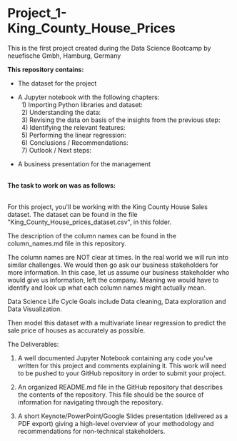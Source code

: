 # Project_1-King_County_House_Prices
This is the first project created during the Data Science Bootcamp by neuefische Gmbh, Hamburg, Germany

<b>This repository contains:</b>
- The dataset for the project

- A Jupyter notebook with the following chapters:<br>
&nbsp;&nbsp;1) Importing Python libraries and dataset:<br>
&nbsp;&nbsp;2) Understanding the data:<br>
&nbsp;&nbsp;3) Revising the data on basis of the insights from the previous step:<br>
&nbsp;&nbsp;4) Identifying the relevant features:<br>
&nbsp;&nbsp;5) Performing the linear regression:<br>
&nbsp;&nbsp;6) Conclusions / Recommendations:<br>
&nbsp;&nbsp;7) Outlook / Next steps:<br>
    
- A business presentation for the management
<br>
<b>The task to work on was as follows:</b><br><br>

For this project, you'll be working with the King County House Sales dataset.  The dataset can be found in the file "King_County_House_prices_dataset.csv", in this folder.

The description of the column names can be found in the column_names.md file in this repository. 

The column names are NOT clear at times. In the real world we will run into similar challenges. We would then go ask our business stakeholders for more information. In this case, let us assume our business stakeholder who would give us information, left the company. Meaning we would have to identify and look up what each column names might actually mean.  

Data Science Life Cycle Goals include Data cleaning, Data exploration and Data Visualization.

Then model this dataset with a multivariate linear regression to predict the sale price of houses as accurately as possible.

The Deliverables:

1) A well documented Jupyter Notebook containing any code you've written for this project and comments explaining it. This work will need to be pushed to your GitHub repository in order to submit your project.

2) An organized README.md file in the GitHub repository that describes the contents of the repository. This file should be the source of information for navigating through the repository.

3) A short Keynote/PowerPoint/Google Slides presentation (delivered as a PDF export) giving a high-level overview of your methodology and recommendations for non-technical stakeholders. 
